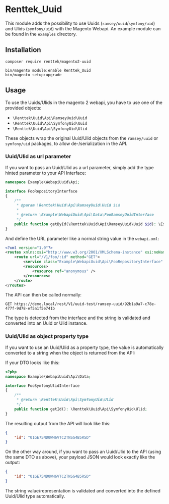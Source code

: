 # Renttek_Uuid

This module adds the possibility to use Uuids (`ramsey/uuid`/`symfony/uid`) and Ulids (`symfony/uid`) with the Magento Webapi.
An example module can be found in the `examples` directory.

## Installation

```shell
composer require renttek/magento2-uuid

bin/magento module:enable Renttek_Uuid
bin/magento setup:upgrade
```

## Usage

To use the Uuids/Ulids in the magento 2 webapi, you have to use one of the provided objects:

- `\Renttek\Uuid\Api\RamseyUuid\Uuid`
- `\Renttek\Uuid\Api\SymfonyUid\Uuid`
- `\Renttek\Uuid\Api\SymfonyUid\Ulid`

These objects wrap the original Uuid/Ulid objects from the `ramsey/uuid` or `symfony/uid` packages, to allow de-/serialization in the API.

### Uuid/Ulid as url parameter

If you want to pass an Uuid/Ulid as a url parameter, simply add the type hinted parameter to your API Interface:
```php
namespace Example\WebapiUuid\Api;

interface FooRepositoryInterface
{
    /**
     * @param \Renttek\Uuid\Api\RamseyUuid\Uuid $id
     *
     * @return \Example\WebapiUuid\Api\Data\FooRamseyUuidInterface
     */
    public function getById(\Renttek\Uuid\Api\RamseyUuid\Uuid $id): \Example\WebapiUuid\Api\Data\FooRamseyUuidInterface;
}
```

And define the URL parameter like a normal string value in the `webapi.xml`:
```xml
<?xml version="1.0"?>
<routes xmlns:xsi="http://www.w3.org/2001/XMLSchema-instance" xsi:noNamespaceSchemaLocation="urn:magento:module:Magento_Webapi:etc/webapi.xsd">
    <route url="/V1/foo/:id" method="GET">
        <service class="Example\WebapiUuid\Api\FooRepositoryInterface" method="getById" />
        <resources>
            <resource ref="anonymous" />
        </resources>
    </route>
</routes>
```

The API can then be called normally:
```http request
GET https://demo.local/rest/V1/uuid-test/ramsey-uuid/92b1a9a7-c78e-477f-9d78-ef5a1f5e741b
```

The type is detected from the interface and the string is validated and converted into an Uuid or Ulid instance.


### Uuid/Ulid as object property type

If you want to use an Uuid/Ulid as a property type, the value is automatically converted to a string when the object is returned from the API:

If your DTO looks like this:
```php
<?php
namespace Example\WebapiUuid\Api\Data;

interface FooSymfonyUlidInterface
{
    /**
     * @return \Renttek\Uuid\Api\SymfonyUid\Ulid
     */
    public function getId(): \Renttek\Uuid\Api\SymfonyUid\Ulid;
}
```

The resulting output from the API will look like this:
```json
{
    "id": "01GE75ND0WH6VTC2TNSG4B5RSD"
}
```

On the other way around, if you want to pass an Uuid/Ulid to the API (using the same DTO as above), your payload JSON would look exactly like the output:
```json
{
    "id": "01GE75ND0WH6VTC2TNSG4B5RSD"
}
```

The string value/representation is validated and converted into the defined Uuid/Ulid type automatically.
